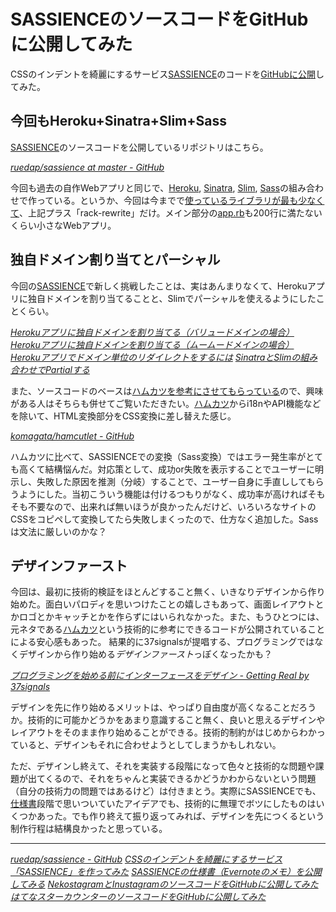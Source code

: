 # <span>SASSIENCEのソースコードを</span><span>GitHubに公開してみた</span>

CSSのインデントを綺麗にするサービス[SASSIENCE](http://sassience.com/)のコードを[GitHubに公開](https://github.com/ruedap/sassience)してみた。

<!-- READMORE -->

## 今回もHeroku+Sinatra+Slim+Sass

[SASSIENCE](http://sassience.com/)のソースコードを公開しているリポジトリはこちら。

<cite>[ruedap/sassience at master - GitHub](https://github.com/ruedap/sassience)</cite>

今回も過去の自作Webアプリと同じで、[Heroku](http://www.heroku.com/), [Sinatra](http://www.sinatrarb.com/), [Slim](http://slim-lang.com/), [Sass](http://sass-lang.com/)の組み合わせで作っている。というか、今回は今までで[使っているライブラリが最も少なくて](https://github.com/ruedap/sassience/blob/1.0/Gemfile)、上記プラス「rack-rewrite」だけ。メイン部分の[app.rb](https://github.com/ruedap/sassience/blob/1.0/app.rb)も200行に満たないくらい小さなWebアプリ。

## 独自ドメイン割り当てとパーシャル

今回の[SASSIENCE](http://sassience.com/)で新しく挑戦したことは、実はあんまりなくて、Herokuアプリに独自ドメインを割り当てることと、Slimでパーシャルを使えるようにしたことくらい。

<cite>[Herokuアプリに独自ドメインを割り当てる（バリュードメインの場合）](/2011/05/15/ruby-heroku-web-app-value-domain)</cite>
<cite>[Herokuアプリに独自ドメインを割り当てる（ムームードメインの場合）](/2011/05/16/ruby-heroku-web-app-muumuu-domain)</cite>
<cite>[Herokuアプリでドメイン単位のリダイレクトをするには](/2011/05/17/ruby-heroku-domain-redirect-rack-rewrite)</cite>
<cite>[SinatraとSlimの組み合わせでPartialする](/2011/05/18/ruby-sinatra-slim-partial)</cite>

また、ソースコードのベースは[ハムカツを参考にさせてもらっている](https://github.com/komagata/hamcutlet)ので、興味がある人はそちらも併せてご覧いただきたい。[ハムカツ](http://hamcutlet.fjord.jp/)からi18nやAPI機能などを除いて、HTML変換部分をCSS変換に差し替えた感じ。

<cite>[komagata/hamcutlet - GitHub](https://github.com/komagata/hamcutlet)</cite>

ハムカツに比べて、SASSIENCEでの変換（Sass変換）ではエラー発生率がとても高くて結構悩んだ。対応策として、成功or失敗を表示することでユーザーに明示し、失敗した原因を推測（分岐）することで、ユーザー自身に手直ししてもらうようにした。当初こういう機能は付けるつもりがなく、成功率が高ければそもそも不要なので、出来れば無いほうが良かったんだけど、いろいろなサイトのCSSをコピペして変換してたら失敗しまくったので、仕方なく追加した。Sassは文法に厳しいのかな？

## デザインファースト

今回は、最初に技術的検証をほとんどすること無く、いきなりデザインから作り始めた。面白いパロディを思いつけたことの嬉しさもあって、画面レイアウトとかロゴとかキャッチとかを作らずにはいられなかった。また、もうひとつには、元ネタである[ハムカツ](http://hamcutlet.fjord.jp/)という技術的に参考にできるコードが公開されていることによる安心感もあった。
結果的に37signalsが提唱する、プログラミングではなくデザインから作り始める*デザインファースト*っぽくなったかも？

<cite>[プログラミングを始める前にインターフェースをデザイン - Getting Real by 37signals](http://gettingreal.37signals.com/GR_jpn.php#ch09)</cite>

デザインを先に作り始めるメリットは、やっぱり自由度が高くなることだろうか。技術的に可能かどうかをあまり意識すること無く、良いと思えるデザインやレイアウトをそのまま作り始めることができる。技術的制約がはじめからわかっていると、デザインもそれに合わせようとしてしまうかもしれない。

ただ、デザインし終えて、それを実装する段階になって色々と技術的な問題や課題が出てくるので、それをちゃんと実装できるかどうかわからないという問題（自分の技術力の問題ではあるけど）は付きまとう。実際にSASSIENCEでも、[仕様書](/2011/06/02/sassience-specification-sheet-evernote-memo)段階で思いついていたアイデアでも、技術的に無理でボツにしたものはいくつかあった。でも作り終えて振り返ってみれば、デザインを先につくるという制作行程は結構良かったと思っている。

---

<cite>[ruedap/sassience - GitHub](https://github.com/ruedap/sassience)</cite>
<cite>[CSSのインデントを綺麗にするサービス「SASSIENCE」を作ってみた](/2011/05/26/css-indent-nest-beauty-service-sassience)</cite>
<cite>[SASSIENCEの仕様書（Evernoteのメモ）を公開してみる](/2011/06/02/sassience-specification-sheet-evernote-memo)</cite>
<cite>[NekostagramとInustagramのソースコードをGitHubに公開してみた](/2011/03/09/nekostagram-inustagram-ruby-source-code-push-github)</cite>
<cite>[はてなスターカウンターのソースコードをGitHubに公開してみた](/2011/05/23/hatenastar-counter-ruby-source-code-push-github)</cite>
